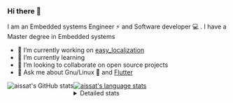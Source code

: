 ### Hi there 👋

I am an Embedded systems Engineer ⚡️ and Software developer 💻 . I have a Master degree in Embedded systems
- 🔭 I’m currently working on [easy_localization](https://pub.dev/packages/easy_localization)
- 🌱 I’m currently learning 
- 👯 I’m looking to collaborate on open source projects
- 💬 Ask me about  Gnu/Linux 🐧 and [Flutter](https://flutter.dev) 

<a href="https://profile-summary-for-github.com/user/aissat">
  <img align="left" height="170px" src="https://github-readme-stats.vercel.app/api?username=aissat&show_icons=true&line_height=27&count_private=true&include_all_commits=true" alt="aissat's GitHub stats"/>
  <img src="https://github-readme-stats.vercel.app/api/top-langs/?username=aissat&hide_langs_below=5&layout=compact" alt="aissat's language stats"/>
</a>

<details>
<summary>Detailed stats</summary>
 

### 🧐 Waka Stats

<!--START_SECTION:waka-->
![Code Time](http://img.shields.io/badge/Code%20Time-4%2C596%20hrs%2031%20mins-blue)

![Profile Views](http://img.shields.io/badge/Profile%20Views-1-blue)

![Lines of code](https://img.shields.io/badge/From%20Hello%20World%20I%27ve%20Written--3%20Million%20lines%20of%20code-blue)

**🐱 My GitHub Data** 

> 🏆 122 Contributions in the Year 2022
 > 
> 📦 46.0 kB Used in GitHub's Storage 
 > 
> 💼 Opted to Hire
 > 
> 📜 161 Public Repositories 
 > 
> 🔑 22 Private Repositories  
 > 
**I'm a Night 🦉** 

```text
🌞 Morning    18 commits     █░░░░░░░░░░░░░░░░░░░░░░░░   4.5% 
🌆 Daytime    87 commits     █████░░░░░░░░░░░░░░░░░░░░   21.75% 
🌃 Evening    141 commits    ████████░░░░░░░░░░░░░░░░░   35.25% 
🌙 Night      154 commits    █████████░░░░░░░░░░░░░░░░   38.5%

```
📅 **I'm Most Productive on Friday** 

```text
Monday       25 commits     █░░░░░░░░░░░░░░░░░░░░░░░░   6.25% 
Tuesday      72 commits     ████░░░░░░░░░░░░░░░░░░░░░   18.0% 
Wednesday    45 commits     ██░░░░░░░░░░░░░░░░░░░░░░░   11.25% 
Thursday     34 commits     ██░░░░░░░░░░░░░░░░░░░░░░░   8.5% 
Friday       80 commits     █████░░░░░░░░░░░░░░░░░░░░   20.0% 
Saturday     66 commits     ████░░░░░░░░░░░░░░░░░░░░░   16.5% 
Sunday       78 commits     █████░░░░░░░░░░░░░░░░░░░░   19.5%

```


📊 **This Week I Spent My Time On** 

```text
⌚︎ Time Zone: Africa/Algiers

💬 Programming Languages: 
No Activity Tracked This Week

🔥 Editors: 
No Activity Tracked This Week

💻 Operating System: 
No Activity Tracked This Week

```

**I Mostly Code in Dart** 

```text
Dart                     25 repos            ████████░░░░░░░░░░░░░░░░░   32.89% 
TypeScript               8 repos             ██░░░░░░░░░░░░░░░░░░░░░░░   10.53% 
Shell                    6 repos             ██░░░░░░░░░░░░░░░░░░░░░░░   7.89% 
C++                      6 repos             ██░░░░░░░░░░░░░░░░░░░░░░░   7.89% 
PHP                      5 repos             █░░░░░░░░░░░░░░░░░░░░░░░░   6.58%

```


**Timeline**

![Chart not found](https://raw.githubusercontent.com/aissat/aissat/master/charts/bar_graph.png) 


 Last Updated on 14/10/2022 01:07:46 UTC
<!--END_SECTION:waka-->

</details>
